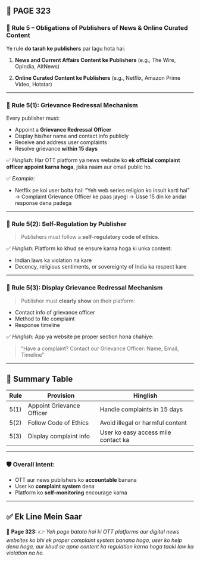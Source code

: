 ## 📄 **PAGE 323**

### 📘 **Rule 5 – Obligations of Publishers of News & Online Curated Content**

Ye rule **do tarah ke publishers** par lagu hota hai:

1. **News and Current Affairs Content ke Publishers**
   (e.g., The Wire, OpIndia, AltNews)

2. **Online Curated Content ke Publishers**
   (e.g., Netflix, Amazon Prime Video, Hotstar)

---

### 🔷 Rule 5(1): **Grievance Redressal Mechanism**

Every publisher must:

* Appoint a **Grievance Redressal Officer**
* Display his/her name and contact info publicly
* Receive and address user complaints
* Resolve grievance **within 15 days**

✅ *Hinglish:*
Har OTT platform ya news website ko **ek official complaint officer appoint karna hoga**, jiska naam aur email public ho.

✅ *Example:*

* Netflix pe koi user bolta hai: “Yeh web series religion ko insult karti hai”
  → Complaint Grievance Officer ke paas jayegi
  → Usse 15 din ke andar response dena padega

---

### 🔷 Rule 5(2): **Self-Regulation by Publisher**

> Publishers must follow a **self-regulatory code of ethics**.

✅ *Hinglish:*
Platform ko khud se ensure karna hoga ki unka content:

* Indian laws ka violation na kare
* Decency, religious sentiments, or sovereignty of India ka respect kare

---

### 🔷 Rule 5(3): **Display Grievance Redressal Mechanism**

> Publisher must **clearly show** on their platform:

* Contact info of grievance officer
* Method to file complaint
* Response timeline

✅ *Hinglish:*
App ya website pe proper section hona chahiye:

> “Have a complaint? Contact our Grievance Officer: Name, Email, Timeline”

---

## 🧩 Summary Table

| Rule | Provision                 | Hinglish                            |
| ---- | ------------------------- | ----------------------------------- |
| 5(1) | Appoint Grievance Officer | Handle complaints in 15 days        |
| 5(2) | Follow Code of Ethics     | Avoid illegal or harmful content    |
| 5(3) | Display complaint info    | User ko easy access mile contact ka |

---

### 🛡️ Overall Intent:

* OTT aur news publishers ko **accountable** banana
* User ko **complaint system** dena
* Platform ko **self-monitoring** encourage karna

---

## ✅ **Ek Line Mein Saar**

📌 **Page 323:**
👉 *Yeh page batata hai ki OTT platforms aur digital news websites ko bhi ek proper complaint system banana hoga, user ko help dena hoga, aur khud se apne content ka regulation karna hoga taaki law ka violation na ho.*
